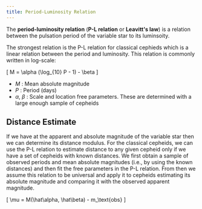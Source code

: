 ```yaml
---
title: Period-Luminosity Relation
---
```


The **period-luminosity relation** (**P-L relation** or **Leavitt's law**) is a relation between the pulsation period of the variable star to its luminsoity.

The strongest relation is the P-L relation for classical cephieds which is a linear relation between the period and luminosity. This relation is commonly written in log-scale:

\[
  M = \alpha (\log_{10} P - 1) - \beta
\]

* $M$ : Mean absolute magnitude
* $P$ : Period (days)
* $\alpha$, $\beta$ : Scale and location free parameters. These are determined with a large enough sample of cepheids

## Distance Estimate

If we have at the apparent and absolute magnitude of the variable star then we can determine its distance modulus. For the classical cepheids, we can use the P-L relation to estimate distance to any given cepheid only if we have a set of cepheids with known distances. We first obtain a sample of observed periods and mean absolute magnitudes (i.e., by using the known distances) and then fit the free parameters in the P-L relation. From then we assume this relation to be universal and apply it to cepheids estimating its absolute magnitude and comparing it with the observed apparent magnitude.

\[
\mu = M(\hat\alpha, \hat\beta) - m_\text{obs}
\]